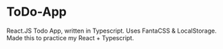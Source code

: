 # ToDo-App

React.JS Todo App, written in Typescript. Uses FantaCSS & LocalStorage.
Made this to practice my React + Typescript.
